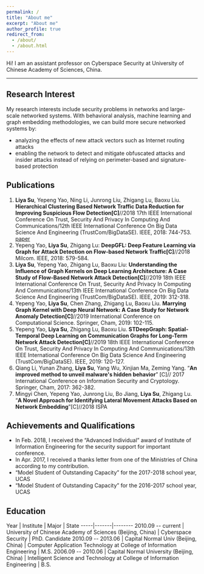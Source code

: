 ```yaml
---
permalink: /
title: "About me"
excerpt: "About me"
author_profile: true
redirect_from: 
  - /about/
  - /about.html
---
```




Hi! I am an assistant professor on Cyberspace Security at University of Chinese Academy of Sciences, China.

---

## Research Interest

My research interests include security problems in networks and large-scale networked systems. With behavioral analysis, machine learning and graph embedding methodologies, we can build more secure networked systems by: 

* analyzing the effects of new attack vectors such as Internet routing attacks
* enabling the network to detect and mitigate obfuscated attacks and insider attacks instead of relying on perimeter-based and signature-based protection


## Publications

1. **Liya Su**, Yepeng Yao, Ning Li, Junrong Liu, Zhigang Lu, Baoxu Liu. **Hierarchical Clustering Based Network Traffic Data Reduction for Improving Suspicious Flow Detection[C]**//2018 17th IEEE International Conference On Trust, Security And Privacy In Computing And Communications/12th IEEE International Conference On Big Data Science And Engineering (TrustCom/BigDataSE). IEEE, 2018: 744-753. [paper](https://ieeexplore.ieee.org/abstract/document/8455976/)
2. Yepeng Yao, **Liya Su**, Zhigang Lu: **DeepGFL: Deep Feature Learning via Graph for Attack Detection on Flow-based Network Traffic[C]**//2018 Milcom. IEEE, 2018: 579-584.
3. **Liya Su**, Yepeng Yao, Zhigang Lu, Baoxu Liu: **Understanding the Influence of Graph Kernels on Deep Learning Architecture: A Case Study of Flow-Based Network Attack Detection[C]**//2019 18th IEEE International Conference On Trust, Security And Privacy In Computing And Communications/13th IEEE International Conference On Big Data Science And Engineering (TrustCom/BigDataSE). IEEE, 2019: 312-318. 
4. Yepeng Yao, **Liya Su**, Chen Zhang, Zhigang Lu, Baoxu Liu. **Marrying Graph Kernel with Deep Neural Network: A Case Study for Network Anomaly Detection[C]**//2019 International Conference on Computational Science. Springer, Cham, 2019: 102-115. 
5. Yepeng Yao, **Liya Su**, Zhigang Lu, Baoxu Liu. **STDeepGraph: Spatial-Temporal Deep Learning on Communication Graphs for Long-Term Network Attack Detection[C]**//2019 18th IEEE International Conference On Trust, Security And Privacy In Computing And Communications/13th IEEE International Conference On Big Data Science And Engineering (TrustCom/BigDataSE). IEEE, 2019: 120-127.
6. Qiang Li, Yunan Zhang, **Liya Su**, Yang Wu, Xinjian Ma, Zeming Yang. “**An improved method to unveil malware's hidden behavior**” [C]// 2017 International Conference on Information Security and Cryptology. Springer, Cham, 2017: 362-382.
7. Mingyi Chen, Yepeng Yao, Junrong Liu, Bo Jiang, **Liya Su**, Zhigang Lu. “**A Novel Approach for Identifying Lateral Movement Attacks Based on Network Embedding**”[C]//2018 ISPA


## Achievements and Qualifications

* In Feb. 2018, I received the “Advanced Individual” award of Institute of Information Engineering for
the security support for important conference.
* In Apr. 2017, I received a thanks letter from one of the Ministries of China according to my
contribution.
* “Model Student of Outstanding Capacity” for the 2017-2018 school year, UCAS
* “Model Student of Outstanding Capacity” for the 2016-2017 school year, UCAS


## Education

Year | Institute | Major | State
-----|-------|--------
2010.09 -- current | University of Chinese Academy of Sciences (Beijing, China)  | Cyberspace Security | PhD. Candidate
2010.09 -- 2013.06 | Capital Normal Univ (Beijing, China)  | Computer Application Technology at College of Information Engineering | M.S.
2006.09 -- 2010.06 | Capital Normal University (Beijing, China) | Intelligent Science and Technology at College of Information Engineering | B.S.


